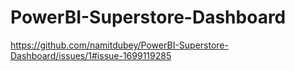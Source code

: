 # PowerBI-Superstore-Dashboard

https://github.com/namitdubey/PowerBI-Superstore-Dashboard/issues/1#issue-1699119285
